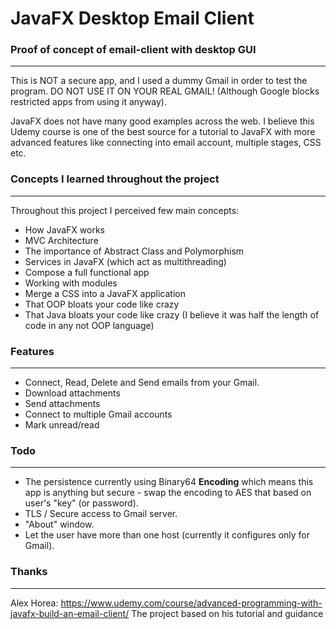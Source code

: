 
JavaFX Desktop Email Client
==================
### Proof of concept of email-client with desktop GUI
---------------	
This is NOT a secure app, and I used a dummy Gmail in order to test the program. DO NOT USE IT ON YOUR REAL GMAIL! (Although Google blocks restricted apps from using it anyway).

JavaFX does not have many good examples across the web. I believe this Udemy course is one of the best source for a tutorial to JavaFX with more advanced features like connecting into email account, multiple stages, CSS etc.

### Concepts I learned throughout the project
---------------	
Throughout this project I perceived few main concepts:
- How JavaFX works
- MVC Architecture
- The importance of Abstract Class and Polymorphism
- Services in JavaFX (which act as multithreading)
- Compose a full functional app
- Working with modules
- Merge a CSS into a JavaFX application
- That OOP bloats your code like crazy
- That Java bloats your code like crazy (I believe it was half the length of code in any not OOP language)
### Features
---------------	
- Connect, Read, Delete and Send emails from your Gmail.
- Download attachments
- Send attachments
- Connect to multiple Gmail accounts
- Mark unread/read
### Todo
---------------	
- The persistence currently using Binary64 **Encoding** which means this app is anything but secure - swap the encoding to AES that based on user's "key" (or password).
- TLS / Secure access to Gmail server.
- "About" window.
- Let the user have more than one host (currently it configures only for Gmail).

### Thanks
---------------	
Alex Horea: https://www.udemy.com/course/advanced-programming-with-javafx-build-an-email-client/
The project based on his tutorial and guidance
